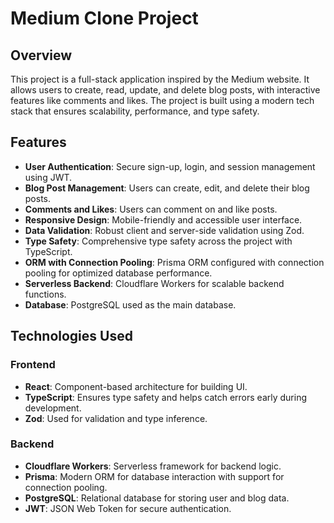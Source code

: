 # Medium Clone Project

## Overview
This project is a full-stack application inspired by the Medium website. It allows users to create, read, update, and delete blog posts, with interactive features like comments and likes. The project is built using a modern tech stack that ensures scalability, performance, and type safety.

## Features
- **User Authentication**: Secure sign-up, login, and session management using JWT.
- **Blog Post Management**: Users can create, edit, and delete their blog posts.
- **Comments and Likes**: Users can comment on and like posts.
- **Responsive Design**: Mobile-friendly and accessible user interface.
- **Data Validation**: Robust client and server-side validation using Zod.
- **Type Safety**: Comprehensive type safety across the project with TypeScript.
- **ORM with Connection Pooling**: Prisma ORM configured with connection pooling for optimized database performance.
- **Serverless Backend**: Cloudflare Workers for scalable backend functions.
- **Database**: PostgreSQL used as the main database.

## Technologies Used
### Frontend
- **React**: Component-based architecture for building UI.
- **TypeScript**: Ensures type safety and helps catch errors early during development.
- **Zod**: Used for validation and type inference.

### Backend
- **Cloudflare Workers**: Serverless framework for backend logic.
- **Prisma**: Modern ORM for database interaction with support for connection pooling.
- **PostgreSQL**: Relational database for storing user and blog data.
- **JWT**: JSON Web Token for secure authentication.


